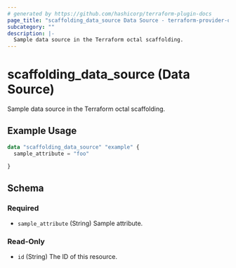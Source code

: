 ```yaml
---
# generated by https://github.com/hashicorp/terraform-plugin-docs
page_title: "scaffolding_data_source Data Source - terraform-provider-octal"
subcategory: ""
description: |-
  Sample data source in the Terraform octal scaffolding.
---
```


# scaffolding_data_source (Data Source)

Sample data source in the Terraform octal scaffolding.

## Example Usage

```terraform
data "scaffolding_data_source" "example" {
  sample_attribute = "foo"

}
```

<!-- schema generated by tfplugindocs -->
## Schema

### Required

- `sample_attribute` (String) Sample attribute.

### Read-Only

- `id` (String) The ID of this resource.


